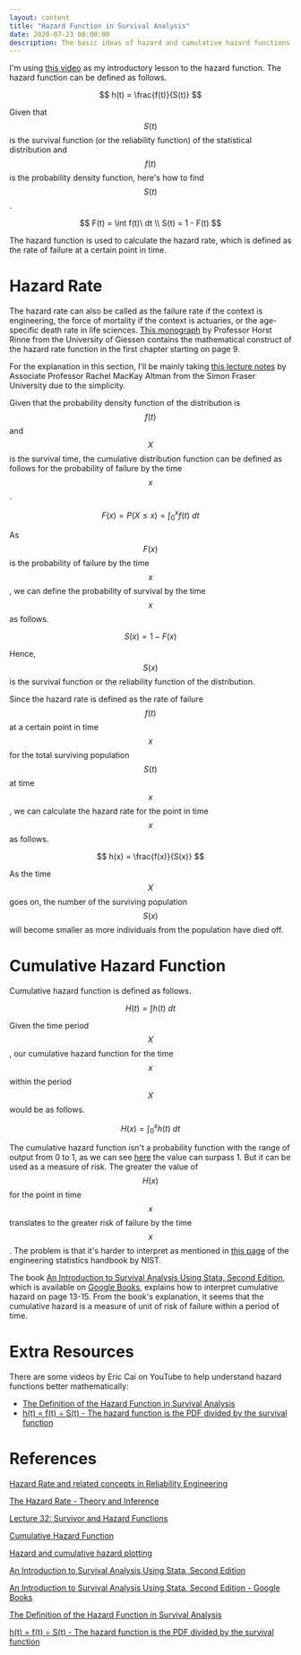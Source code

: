 ```yaml
---
layout: content
title: "Hazard Function in Survival Analysis"
date: 2020-07-23 00:00:00
description: The basic ideas of hazard and cumulative hazard functions in survival analysis
---
```


I'm using [this video](https://www.youtube.com/watch?v=0a-BF036Di4) as my introductory lesson to the hazard function. The hazard function can be defined as follows.

$$
h(t) = \frac{f(t)}{S(t)}
$$

Given that $$S(t)$$ is the survival function (or the reliability function) of the statistical distribution and $$f(t)$$ is the probability density function, here's how to find $$S(t)$$.

$$
F(t) = \int f(t)\ dt \\
S(t) = 1 - F(t)
$$

The hazard function is used to calculate the hazard rate, which is defined as the rate of failure at a certain point in time.

# Hazard Rate

The hazard rate can also be called as the failure rate if the context is engineering, the force of mortality if the context is actuaries, or the age-specific death rate in life sciences. [This monograph](http://geb.uni-giessen.de/geb/volltexte/2014/10793/pdf/RinneHorst_hazardrate_2014.pdf) by Professor Horst Rinne from the University of Giessen contains the mathematical construct of the hazard rate function in the first chapter starting on page 9.

For the explanation in this section, I'll be mainly taking [this lecture notes](http://people.stat.sfu.ca/~raltman/stat402/402L32.pdf) by Associate Professor Rachel MacKay Altman from the Simon Fraser University due to the simplicity.

Given that the probability density function of the distribution is $$f(t)$$ and $$X$$ is the survival time, the cumulative distribution function can be defined as follows for the probability of failure by the time $$x$$.

$$
F(x) = P(X \leq x) = \int_{0}^{x} f(t)\ dt
$$

As $$F(x)$$ is the probability of failure by the time $$x$$, we can define the probability of survival by the time $$x$$ as follows.

$$
S(x) = 1 - F(x)
$$

Hence, $$S(x)$$ is the survival function or the reliability function of the distribution.

Since the hazard rate is defined as the rate of failure $$f(t)$$ at a certain point in time $$x$$ for the total surviving population $$S(t)$$ at time $$x$$, we can calculate the hazard rate for the point in time $$x$$ as follows.

$$
h(x) = \frac{f(x)}{S(x)}
$$

As the time $$X$$ goes on, the number of the surviving population $$S(x)$$ will become smaller as more individuals from the population have died off.

# Cumulative Hazard Function

Cumulative hazard function is defined as follows.

$$
H(t) = \int h(t)\ dt
$$

Given the time period $$X$$, our cumulative hazard function for the time $$x$$ within the period $$X$$ would be as follows.

$$
H(x) = \int_{0}^{x} h(t)\ dt
$$

The cumulative hazard function isn't a probability function with the range of output from 0 to 1, as we can see [here](http://www.mathwave.com/help/easyfit/html/analyses/graphs/cumulative_hazard.html) the value can surpass 1. But it can be used as a measure of risk. The greater the value of $$H(x)$$ for the point in time $$x$$ translates to the greater risk of failure by the time $$x$$. The problem is that it's harder to interpret as mentioned in [this page](https://www.itl.nist.gov/div898/handbook/apr/section2/apr222.htm) of the engineering statistics handbook by NIST.

The book [An Introduction to Survival Analysis Using Stata, Second Edition](https://www.stata.com/bookstore/survival-analysis-stata-introduction/), which is available on [Google Books](https://books.google.de/books?id=xttbn0a-QR8C&printsec=frontcover&hl=de#v=onepage&q&f=false), explains how to interpret cumulative hazard on page 13-15. From the book's explanation, it seems that the cumulative hazard is a measure of unit of risk of failure within a period of time.

# Extra Resources

There are some videos by Eric Cai on YouTube to help understand hazard functions better mathematically:

- [The Definition of the Hazard Function in Survival Analysis](https://www.youtube.com/watch?v=KM23TDz75Fs)
- [h(t) = f(t) ÷ S(t) - The hazard function is the PDF divided by the survival function](https://www.youtube.com/watch?v=o2DWODTs3xo)

# References

[Hazard Rate and related concepts in Reliability Engineering](https://www.youtube.com/watch?v=0a-BF036Di4)

[The Hazard Rate - Theory and Inference](http://geb.uni-giessen.de/geb/volltexte/2014/10793/pdf/RinneHorst_hazardrate_2014.pdf)

[Lecture 32: Survivor and Hazard Functions](http://people.stat.sfu.ca/~raltman/stat402/402L32.pdf)

[Cumulative Hazard Function](http://www.mathwave.com/help/easyfit/html/analyses/graphs/cumulative_hazard.html)

[Hazard and cumulative hazard plotting](https://www.itl.nist.gov/div898/handbook/apr/section2/apr222.htm)

[An Introduction to Survival Analysis Using Stata, Second Edition](https://www.stata.com/bookstore/survival-analysis-stata-introduction/)

[An Introduction to Survival Analysis Using Stata, Second Edition - Google Books](https://books.google.de/books?id=xttbn0a-QR8C&printsec=frontcover&hl=de#v=onepage&q&f=false)

[The Definition of the Hazard Function in Survival Analysis](https://www.youtube.com/watch?v=KM23TDz75Fs)

[h(t) = f(t) ÷ S(t) - The hazard function is the PDF divided by the survival function](https://www.youtube.com/watch?v=o2DWODTs3xo)
